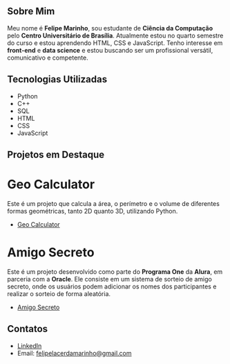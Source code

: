## Sobre Mim

Meu nome é **Felipe Marinho**, sou estudante de **Ciência da Computação** pelo **Centro Universitário de Brasília**.
Atualmente estou no quarto semestre do curso e estou aprendendo HTML, CSS e JavaScript. 
Tenho interesse em **front-end** e **data science** e estou buscando ser um profissional versátil, comunicativo e competente.

## Tecnologias Utilizadas

- Python
- C++
- SQL
- HTML
- CSS
- JavaScript

## Projetos em Destaque
# Geo Calculator

Este é um projeto que calcula a área, o perímetro e o volume de diferentes formas geométricas, tanto 2D quanto 3D, utilizando Python.

- [Geo Calculator](https://github.com/MarinhoFelipe1811/GeoCalculator)
# Amigo Secreto

Este é um projeto desenvolvido como parte do **Programa One** da **Alura**, em parceria com a **Oracle**. Ele consiste em um sistema de sorteio de amigo secreto, onde os usuários podem adicionar os nomes dos participantes e realizar o sorteio de forma aleatória.

- [Amigo Secreto](https://github.com/MarinhoFelipe1811/amigo-secreto)
## Contatos

- [LinkedIn](https://www.linkedin.com/in/felipe-marinho-38b53b298/)
- Email: felipelacerdamarinho@gmail.com
